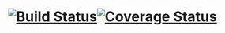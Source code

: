 # [![Build Status](https://travis-ci.com/fromis09/f9.svg?branch=master)](https://travis-ci.com/fromis09/f9)[![Coverage Status](https://coveralls.io/repos/github/fromis09/f9/badge.svg?branch=master)](https://coveralls.io/github/fromis09/f9?branch=master)
